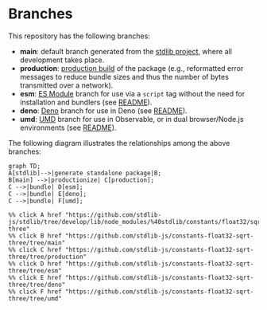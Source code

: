<!--

@license Apache-2.0

Copyright (c) 2022 The Stdlib Authors.

Licensed under the Apache License, Version 2.0 (the "License");
you may not use this file except in compliance with the License.
You may obtain a copy of the License at

    http://www.apache.org/licenses/LICENSE-2.0

Unless required by applicable law or agreed to in writing, software
distributed under the License is distributed on an "AS IS" BASIS,
WITHOUT WARRANTIES OR CONDITIONS OF ANY KIND, either express or implied.
See the License for the specific language governing permissions and
limitations under the License.

-->

# Branches

This repository has the following branches:

-   **main**: default branch generated from the [stdlib project][stdlib-url], where all development takes place.
-   **production**: [production build][production-url] of the package (e.g., reformatted error messages to reduce bundle sizes and thus the number of bytes transmitted over a network).
-   **esm**: [ES Module][esm-url] branch for use via a `script` tag without the need for installation and bundlers (see [README][esm-readme]).
-   **deno**: [Deno][deno-url] branch for use in Deno (see [README][deno-readme]).
-   **umd**: [UMD][umd-url] branch for use in Observable, or in dual browser/Node.js environments (see [README][umd-readme]).

The following diagram illustrates the relationships among the above branches:

```mermaid
graph TD;
A[stdlib]-->|generate standalone package|B;
B[main] -->|productionize| C[production];
C -->|bundle| D[esm];
C -->|bundle| E[deno];
C -->|bundle| F[umd];

%% click A href "https://github.com/stdlib-js/stdlib/tree/develop/lib/node_modules/%40stdlib/constants/float32/sqrt-three"
%% click B href "https://github.com/stdlib-js/constants-float32-sqrt-three/tree/main"
%% click C href "https://github.com/stdlib-js/constants-float32-sqrt-three/tree/production"
%% click D href "https://github.com/stdlib-js/constants-float32-sqrt-three/tree/esm"
%% click E href "https://github.com/stdlib-js/constants-float32-sqrt-three/tree/deno"
%% click F href "https://github.com/stdlib-js/constants-float32-sqrt-three/tree/umd"
```

[stdlib-url]: https://github.com/stdlib-js/stdlib/tree/develop/lib/node_modules/%40stdlib/constants/float32/sqrt-three
[production-url]: https://github.com/stdlib-js/constants-float32-sqrt-three/tree/production
[deno-url]: https://github.com/stdlib-js/constants-float32-sqrt-three/tree/deno
[deno-readme]: https://github.com/stdlib-js/constants-float32-sqrt-three/blob/deno/README.md
[umd-url]: https://github.com/stdlib-js/constants-float32-sqrt-three/tree/umd
[umd-readme]: https://github.com/stdlib-js/constants-float32-sqrt-three/blob/umd/README.md
[esm-url]: https://github.com/stdlib-js/constants-float32-sqrt-three/tree/esm
[esm-readme]: https://github.com/stdlib-js/constants-float32-sqrt-three/blob/esm/README.md